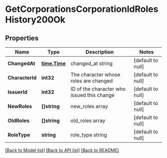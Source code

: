 # GetCorporationsCorporationIdRolesHistory200Ok

## Properties
Name | Type | Description | Notes
------------ | ------------- | ------------- | -------------
**ChangedAt** | [**time.Time**](time.Time.md) | changed_at string | [default to null]
**CharacterId** | **int32** | The character whose roles are changed | [default to null]
**IssuerId** | **int32** | ID of the character who issued this change | [default to null]
**NewRoles** | **[]string** | new_roles array | [default to null]
**OldRoles** | **[]string** | old_roles array | [default to null]
**RoleType** | **string** | role_type string | [default to null]

[[Back to Model list]](../README.md#documentation-for-models) [[Back to API list]](../README.md#documentation-for-api-endpoints) [[Back to README]](../README.md)

